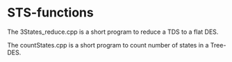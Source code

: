 # STS-functions
The 3States_reduce.cpp is a short program to reduce a TDS to a flat DES.

The countStates.cpp is a short program to count number of states in a Tree-DES.
